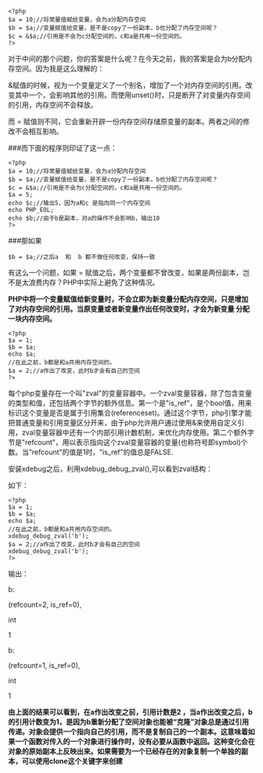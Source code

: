 ```
<?php
$a = 10;//将常量值赋给变量，会为a分配内存空间
$b = $a;//变量赋值给变量，是不是copy了一份副本，b也分配了内存空间呢？
$c = &$a;//引用是不会为c分配空间的，c和a是共用一份空间的。
?>
```
对于中间的那个问题，你的答案是什么呢？在今天之前，我的答案是会为b分配内存空间。因为我是这么理解的：

&赋值的时候，视为一个变量定义了一个别名，增加了一个对内存空间的引用。改变其中一个，会影响其他的引用。而使用unset()时，只是断开了对变量内存空间的引用，内存空间不会释放。

而 = 赋值则不同，它会重新开辟一份内存空间存储原变量的副本。两者之间的修改不会相互影响。

###而下面的程序则印证了这一点：

```
<?php
$a = 10;//将常量值赋给变量，会为a分配内存空间
$b = $a;//变量赋值给变量，是不是copy了一份副本，b也分配了内存空间呢？
$c = &$a;//引用是不会为c分配空间的，c和a是共用一份空间的。
$a = 5;
echo $c;//输出5，因为a和c 是指向同一个内存空间
echo PHP_EOL;
echo $b;//由于b是副本，对a的操作不会影响b，输出10
?>
```
###那如果
```
$b = $a;//之后a  和  b 都不做任何改变，保持一致
```
有这么一个问题，如果 = 赋值之后，两个变量都不曾改变，如果是两份副本，岂不是太浪费内存？PHP中实际上避免了这种情况。

**PHP中将一个变量赋值给新变量时，不会立即为新变量分配内存空间，只是增加了对内存空间的引用。当原变量或者新变量作出任何改变时，才会为新变量 分配一块内存空间。**

```
<?php
$a = 1;
$b = $a;
echo $a;
//在此之前，b都是和a共用内存空间的。
$a = 2;//a作出了改变，此时b才会有自己的空间
?>
```
每个php变量存在一个叫"zval"的变量容器中。一个zval变量容器，除了包含变量的类型和值，还包括两个字节的额外信息。第一个是"is_ref"，是个bool值，用来标识这个变量是否是属于引用集合(referenceset)。通过这个字节，php引擎才能把普通变量和引用变量区分开来，由于php允许用户通过使用&来使用自定义引用，zval变量容器中还有一个内部引用计数机制，来优化内存使用。第二个额外字节是"refcount"，用以表示指向这个zval变量容器的变量(也称符号即symbol)个数。当"refcount"的值是1时，"is_ref"的值总是FALSE.
 
安装xdebug之后，利用xdebug_debug_zval(),可以看到zval结构：

如下：

```
<?php
$a = 1;
$b = $a;
echo $a;
//在此之前，b都是和a共用内存空间的。
xdebug_debug_zval('b');
$a = 2;//a作出了改变，此时b才会有自己的空间
xdebug_debug_zval('b');
?>
```
输出：

b:

(refcount=2, is_ref=0),

int 

1

b:

(refcount=1, is_ref=0),

int 

1

**由上面的结果可以看到，在a作出改变之前，引用计数是2 ，当a作出改变之后，b的引用计数变为1，是因为b重新分配了空间对象也能被“克隆”对象总是通过引用传递。对象会提供一个指向自己的引用，而不是复制自己的一个副本。这意味着如果一个函数对传入的一个对象进行操作时，没有必要从函数中返回。这种变化会在对象的原始副本上反映出来。如果需要为一个已经存在的对象复制一个单独的副本，可以使用clone这个关键字来创建**